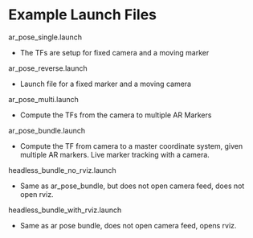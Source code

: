 Example Launch Files
====================

ar_pose_single.launch
  * The TFs are setup for fixed camera and a moving marker
  
ar_pose_reverse.launch
  * Launch file for a fixed marker and a moving camera
  
ar_pose_multi.launch
  * Compute the TFs from the camera to multiple AR Markers
  
ar_pose_bundle.launch
  *  Compute the TF from camera to a master coordinate system, given multiple AR markers. Live marker tracking with a camera.

headless_bundle_no_rviz.launch
  * Same as ar_pose_bundle, but does not open camera feed, does not open rviz. 

headless_bundle_with_rviz.launch
  * Same as ar pose bundle, does not open camera feed, opens rviz.
